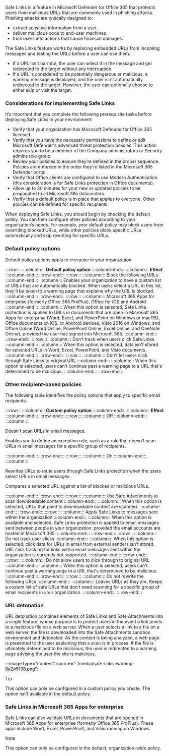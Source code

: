Safe Links is a feature in Microsoft Defender for Office 365 that protects users from malicious URLs that are commonly used in phishing attacks. Phishing attacks are typically designed to:

 -  extract sensitive information from a user.
 -  deliver malicious code to end-user machines.
 -  trick users into actions that cause financial damages.

The Safe Links feature works by replacing embedded URLs from incoming messages and testing the URLs before a user can use them.

 -  If a URL isn't harmful, the user can select it in the message and get redirected to the target without any interruption.
 -  If a URL is considered to be potentially dangerous or malicious, a warning message is displayed, and the user isn't automatically redirected to the target. However, the user can optionally choose to either skip or visit the target.

### Considerations for implementing Safe Links

It’s important that you complete the following prerequisite tasks before deploying Safe Links in your environment:

 -  Verify that your organization has Microsoft Defender for Office 365 licensed.
 -  Verify that you have the necessary permissions to define or edit Microsoft Defender's advanced threat protection policies. This action requires you to be a member of the Company administrators or Security admins role group.
 -  Review your policies to ensure they’re defined in the proper sequence. Policies are enforced in the order they're listed in the Microsoft 365 Defender portal.
 -  Verify that Office clients are configured to use Modern Authentication (this consideration is for Safe Links protection in Office documents).
 -  Allow up to 30 minutes for your new or updated policies to be propagated to all Microsoft 365 datacenters.
 -  Verify that a default policy is in place that applies to everyone. Other policies can be defined for specific recipients.

When deploying Safe Links, you should begin by checking the default policy. You can then configure other policies according to your organization’s needs. For example, your default policy may block users from overriding blocked URLs, while other policies block specific URLs automatically and skip rewriting for specific URLs.

### Default policy options

Default policy options apply to everyone in your organization.

:::row:::
  :::column:::
    **Default policy option**
  :::column-end:::
  :::column:::
    **Effect**
  :::column-end:::
:::row-end:::
:::row:::
  :::column:::
    Block the following URLs
  :::column-end:::
  :::column:::
    Enables your organization to have a custom list of URLs that are automatically blocked. When users select a URL in this list, they'll be taken to a warning page that explains why the URL is blocked.
  :::column-end:::
:::row-end:::
:::row:::
  :::column:::
    Microsoft 365 Apps for enterprise (formerly Office 365 ProPlus), Office for iOS and Android
  :::column-end:::
  :::column:::
    When this option is selected, Safe Links protection is applied to URLs in documents that are open in Microsoft 365 Apps for enterprise (Word, Excel, and PowerPoint on Windows or macOS), Office documents on iOS, or Android devices, Visio 2016 on Windows, and Office Online (Word Online, PowerPoint Online, Excel Online, and OneNote Online), provided the user has signed into Microsoft 365.
  :::column-end:::
:::row-end:::
:::row:::
  :::column:::
    Don't track when users click Safe Links
  :::column-end:::
  :::column:::
    When this option is selected, data isn't stored for selected URLs in Word, Excel, PowerPoint, and Visio documents.
  :::column-end:::
:::row-end:::
:::row:::
  :::column:::
    Don't let users click through Safe Links to original URL
  :::column-end:::
  :::column:::
    When this option is selected, users can't continue past a warning page to a URL that's determined to be malicious.
  :::column-end:::
:::row-end:::


### Other recipient-based policies

The following table identifies the policy options that apply to specific email recipients.

:::row:::
  :::column:::
    **Custom policy option**
  :::column-end:::
  :::column:::
    **Effect**
  :::column-end:::
:::row-end:::
:::row:::
  :::column:::
    Off
  :::column-end:::
  :::column:::
    

Doesn't scan URLs in email messages.


Enables you to define an exception rule, such as a rule that doesn't scan URLs in email messages for a specific group of recipients.


  :::column-end:::
:::row-end:::
:::row:::
  :::column:::
    On
  :::column-end:::
  :::column:::
    

Rewrites URLs to route users through Safe Links protection when the users select URLs in email messages.


Compares a selected URL against a list of blocked or malicious URLs.


  :::column-end:::
:::row-end:::
:::row:::
  :::column:::
    Use Safe Attachments to scan downloadable content
  :::column-end:::
  :::column:::
    When this option is selected, URLs that point to downloadable content are scanned.
  :::column-end:::
:::row-end:::
:::row:::
  :::column:::
    Apply Safe Links to messages sent within the organization
  :::column-end:::
  :::column:::
    When this option is available and selected, Safe Links protection is applied to email messages sent between people in your organization, provided the email accounts are hosted in Microsoft 365.
  :::column-end:::
:::row-end:::
:::row:::
  :::column:::
    Do not track user clicks
  :::column-end:::
  :::column:::
    When this option is selected, click data for URLs in email from external senders isn't stored. URL click tracking for links within email messages sent within the organization is currently not supported.
  :::column-end:::
:::row-end:::
:::row:::
  :::column:::
    Do not allow users to click through to original URL
  :::column-end:::
  :::column:::
    When this option is selected, users can't continue past a warning page to a URL that's determined to be malicious.
  :::column-end:::
:::row-end:::
:::row:::
  :::column:::
    Do not rewrite the following URLs
  :::column-end:::
  :::column:::
    Leaves URLs as they are. Keeps a custom list of safe URLs that don't need scanning for a specific group of email recipients in your organization.
  :::column-end:::
:::row-end:::


### URL detonation

URL detonation combines elements of Safe Links and Safe Attachments into a single feature, whose purpose is to protect users in the event a link points to a malicious file on a web server. When a user selects a link to a file on a web server, the file is downloaded into the Safe Attachments sandbox environment and detonated. As the content is being analyzed, a web page is presented to the user explaining that a scan is in process. If the file is ultimately determined to be malicious, the user is redirected to a warning page advising the user the site is malicious.

:::image type="content" source="../media/safe-links-warning-8a245198.png":::


> [!TIP]
> This option can only be configured in a custom policy you create. The option isn't available in the default policy.

### Safe Links in Microsoft 365 Apps for enterprise

Safe Links can also validate URLs in documents that are opened in Microsoft 365 Apps for enterprise (formerly Office 365 ProPlus). These apps include Word, Excel, PowerPoint, and Visio running on Windows.

> [!NOTE]
> This option can only be configured in the default, organization-wide policy.
